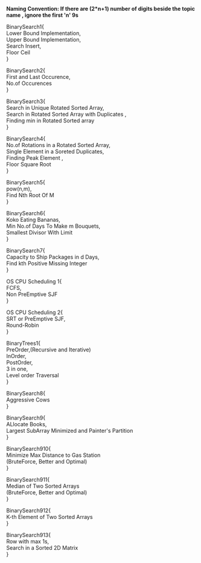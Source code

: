 **Naming Convention: If there are (2*n+1) number of digits beside the topic name , ignore the first 'n' 9s**


BinarySearch1{  
Lower Bound Implementation,  
Upper Bound Implementation,  
Search Insert,  
Floor Ceil  
}  

BinarySearch2{  
First and Last Occurence,  
No.of Occurences  
}  

BinarySearch3{  
Search in Unique Rotated Sorted Array,  
Search in Rotated Sorted Array with Duplicates ,    
Finding min in Rotated Sorted array  
}

BinarySearch4{  
No.of Rotations in a  Rotated Sorted Array,  
Single Element in a Soreted Duplicates,  
Finding Peak Element  ,   
Floor Square Root  
}

BinarySearch5{  
pow(n,m),  
Find Nth Root Of M  
}  

BinarySearch6{  
Koko Eating Bananas,  
Min No.of Days To Make m Bouquets,   
Smallest Divisor With Limit  
}

BinarySearch7{  
Capacity to Ship Packages in d Days,   
Find kth Positive Missing Integer  
}  

OS CPU Scheduling 1{  
FCFS,  
Non PreEmptive SJF  
}

OS CPU Scheduling 2{  
SRT or PreEmptive SJF,   
Round-Robin  
}

BinaryTrees1{  
PreOrder,(Recursive and Iterative)   
InOrder,   
PostOrder,   
3 in one,  
Level order Traversal   
}

BinarySearch8{   
Aggressive Cows   
}

BinarySearch9{  
ALlocate Books,   
Largest SubArray Minimized and Painter's Partition    
}

BinarySearch910{  
Minimize Max Distance to Gas Station   
(BruteForce, Better and Optimal)     
}

BinarySearch911{   
Median of Two Sorted Arrays   
(BruteForce, Better and Optimal)   
}

BinarySearch912{   
K-th Element of Two Sorted Arrays   
}

BinarySearch913{   
Row with max 1s,    
Search in a Sorted 2D Matrix      
}
